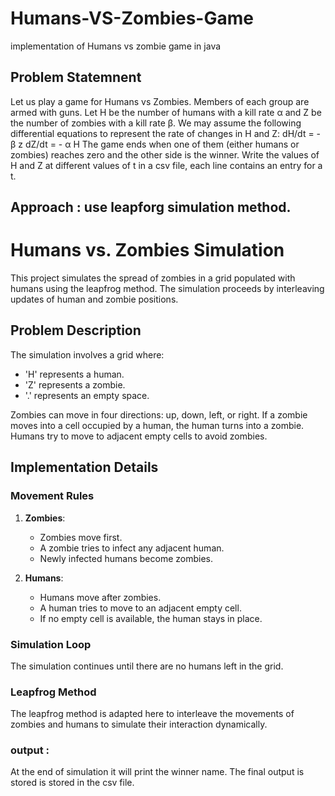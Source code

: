 # Humans-VS-Zombies-Game
implementation of Humans vs zombie game in java 

## Problem Statemnent
Let us play a game for Humans vs Zombies. Members of each group are armed with guns. Let H
be the number of humans with a kill rate α and Z be the number of zombies with a kill rate β. We
may assume the following differential equations to represent the rate of changes in H and Z:
           dH/dt = - β z 
           dZ/dt = - α H
The game ends when one of them (either humans or zombies) reaches zero and the other side is the winner. 
Write the values of H and Z at different values of t in a csv file, each line contains an entry for a t.

##  Approach :  use leapforg simulation method.
# Humans vs. Zombies Simulation

This project simulates the spread of zombies in a grid populated with humans using the leapfrog method. The simulation proceeds by interleaving updates of human and zombie positions.

## Problem Description

The simulation involves a grid where:
- 'H' represents a human.
- 'Z' represents a zombie.
- '.' represents an empty space.

Zombies can move in four directions: up, down, left, or right. If a zombie moves into a cell occupied by a human, the human turns into a zombie. Humans try to move to adjacent empty cells to avoid zombies.

## Implementation Details


### Movement Rules

1. **Zombies**:
   - Zombies move first.
   - A zombie tries to infect any adjacent human.
   - Newly infected humans become zombies.

2. **Humans**:
   - Humans move after zombies.
   - A human tries to move to an adjacent empty cell.
   - If no empty cell is available, the human stays in place.

### Simulation Loop

The simulation continues until there are no humans left in the grid.

### Leapfrog Method

The leapfrog method is adapted here to interleave the movements of zombies and humans to simulate their interaction dynamically.

### output : 
At the end of simulation it will print the winner name. 
The final output is stored is stored in the csv file.
